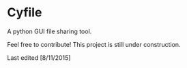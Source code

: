 # Cyfile
A python GUI file sharing tool.

Feel free to contribute! This project is still under construction.

Last edited
[8/11/2015]
